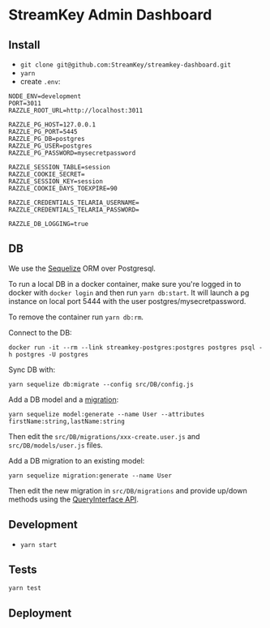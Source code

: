 # StreamKey Admin Dashboard

## Install
* `git clone git@github.com:StreamKey/streamkey-dashboard.git`
* `yarn`
* create `.env`:
```
NODE_ENV=development
PORT=3011
RAZZLE_ROOT_URL=http://localhost:3011

RAZZLE_PG_HOST=127.0.0.1
RAZZLE_PG_PORT=5445
RAZZLE_PG_DB=postgres
RAZZLE_PG_USER=postgres
RAZZLE_PG_PASSWORD=mysecretpassword

RAZZLE_SESSION_TABLE=session
RAZZLE_COOKIE_SECRET=
RAZZLE_SESSION_KEY=session
RAZZLE_COOKIE_DAYS_TOEXPIRE=90

RAZZLE_CREDENTIALS_TELARIA_USERNAME=
RAZZLE_CREDENTIALS_TELARIA_PASSWORD=

RAZZLE_DB_LOGGING=true
```

## DB
We use the [Sequelize](http://docs.sequelizejs.com/) ORM over Postgresql.

To run a local DB in a docker container, make sure you're logged in to docker with `docker login` and then run `yarn db:start`. It will launch a pg instance on local port 5444 with the user postgres/mysecretpassword.

To remove the container run `yarn db:rm`.

Connect to the DB:
```
docker run -it --rm --link streamkey-postgres:postgres postgres psql -h postgres -U postgres
```

Sync DB with:
```
yarn sequelize db:migrate --config src/DB/config.js
```
Add a DB model and a [migration](http://docs.sequelizejs.com/manual/tutorial/migrations.html):
```
yarn sequelize model:generate --name User --attributes firstName:string,lastName:string
```
Then edit the `src/DB/migrations/xxx-create.user.js` and `src/DB/models/user.js` files.

Add a DB migration to an existing model:
```
yarn sequelize migration:generate --name User
```
Then edit the new migration in `src/DB/migrations` and provide up/down methods using the [QueryInterface API](http://docs.sequelizejs.com/class/lib/query-interface.js~QueryInterface.html).

## Development
* `yarn start`

## Tests
`yarn test`

## Deployment
